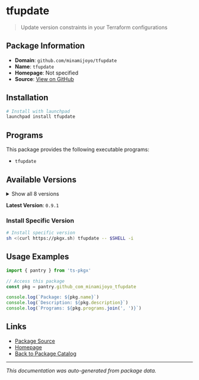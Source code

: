 # tfupdate

> Update version constraints in your Terraform configurations

## Package Information

- **Domain**: `github.com/minamijoyo/tfupdate`
- **Name**: `tfupdate`
- **Homepage**: Not specified
- **Source**: [View on GitHub](https://github.com/pkgxdev/pantry/tree/main/projects/github.com/minamijoyo/tfupdate/package.yml)

## Installation

```bash
# Install with launchpad
launchpad install tfupdate
```

## Programs

This package provides the following executable programs:

- `tfupdate`

## Available Versions

<details>
<summary>Show all 8 versions</summary>

- `0.9.1`, `0.9.0`, `0.8.5`, `0.8.4`, `0.8.2`
- `0.8.1`, `0.8.0`, `0.7.2`

</details>

**Latest Version**: `0.9.1`

### Install Specific Version

```bash
# Install specific version
sh <(curl https://pkgx.sh) tfupdate -- $SHELL -i
```

## Usage Examples

```typescript
import { pantry } from 'ts-pkgx'

// Access this package
const pkg = pantry.github_com_minamijoyo_tfupdate

console.log(`Package: ${pkg.name}`)
console.log(`Description: ${pkg.description}`)
console.log(`Programs: ${pkg.programs.join(', ')}`)
```

## Links

- [Package Source](https://github.com/pkgxdev/pantry/tree/main/projects/github.com/minamijoyo/tfupdate/package.yml)
- [Homepage](#)
- [Back to Package Catalog](../package-catalog.md)

---

*This documentation was auto-generated from package data.*
